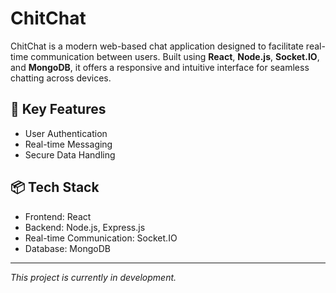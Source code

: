 # ChitChat

ChitChat is a modern web-based chat application designed to facilitate real-time communication between users. Built using **React**, **Node.js**, **Socket.IO**, and **MongoDB**, it offers a responsive and intuitive interface for seamless chatting across devices.

## 🚀 Key Features
- User Authentication  
- Real-time Messaging  
- Secure Data Handling  

## 📦 Tech Stack
- Frontend: React
- Backend: Node.js, Express.js
- Real-time Communication: Socket.IO
- Database: MongoDB

---

*This project is currently in development.*
